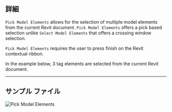 ## 詳細
`Pick Model Elements` allows for the selection of multiple model elements from the current Revit document. `Pick Model Elements` offers a pick based selection unlike `Select Model Elements` that offers a crossing window selection.

`Pick Model Elements` requires the user to press finish on the Revit contextual ribbon.

In the example below, 3 tag elements are selected from the current Revit document.
___
## サンプル ファイル

![Pick Model Elements](./Dynamo.Nodes.DSModelElementMultipleSelection_img.jpg)
